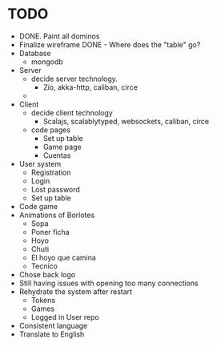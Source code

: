 # TODO 

- DONE. Paint all dominos
- Finalize wireframe
    DONE - Where does the "table" go?
- Database
    - mongodb 
- Server
    - decide server technology.
        - Zio, akka-http, caliban, circe
    - 
- Client
    - decide client technology
        - Scalajs, scalablytyped, websockets, caliban, circe
    - code pages
        - Set up table
        - Game page
        - Cuentas
- User system
    - Registration
    - Login
    - Lost password
    - Set up table
- Code game     
- Animations of Borlotes
    - Sopa
    - Poner ficha
    - Hoyo
    - Chuti
    - El hoyo que camina
    - Tecnico
- Chose back logo
- Still having issues with opening too many connections
- Rehydrate the system after restart
    - Tokens
    - Games
    - Logged in User repo
- Consistent language
- Translate to English